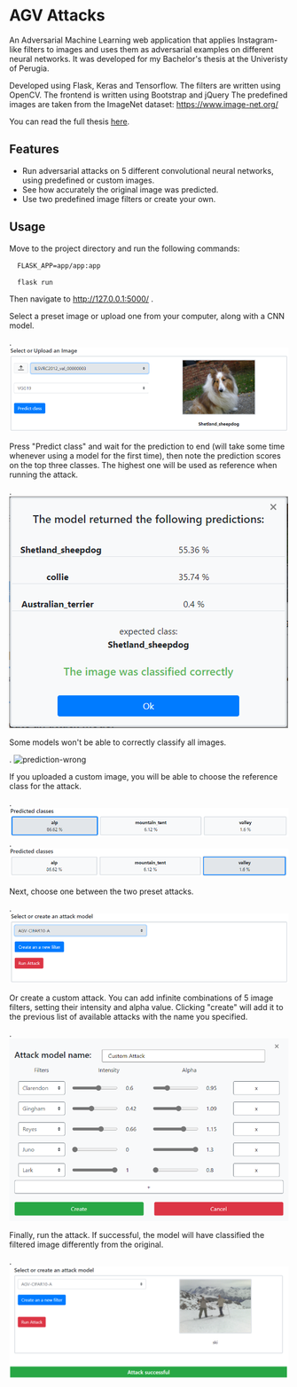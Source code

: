 # AGV Attacks
An Adversarial Machine Learning web application that applies Instagram-like filters to images and uses them as adversarial examples on different neural networks.
It was developed for my Bachelor's thesis at the Univeristy of Perugia.

Developed using Flask, Keras and Tensorflow.
The filters are written using OpenCV.
The frontend is written using Bootstrap and jQuery
The predefined images are taken from the ImageNet dataset: https://www.image-net.org/

You can read the full thesis [here](/thesis/AGV_thesis.pdf). 

## Features
* Run adversarial attacks on 5 different convolutional neural networks, using predefined or custom images.
* See how accurately the original image was predicted.
* Use two predefined image filters or create your own.

## Usage
Move to the project directory and run the following commands:
```
  FLASK_APP=app/app:app
```
```
  flask run
```
Then navigate to http://127.0.0.1:5000/ .

Select a preset image or upload one from your computer, along with a CNN model.  

.
![form 1](/thesis/images/form1-preset-image.PNG)  

Press "Predict class" and wait for the prediction to end (will take some time whenever using a model for the first time), then note the prediction scores on the top three classes. The highest one will be used as reference when running the attack.  

.
![prediction-correct](/thesis/images/predictions-correct.PNG)  

Some models won't be able to correctly classify all images.  

.
![prediction-wrong](/thesis/images/predictions-failed.PNG)  
 
If you uploaded a custom image, you will be able to choose the reference class for the attack.

.
![class-1](/thesis/images/ground-truth-1.PNG)
.
![class-2](/thesis/images/ground-truth-2.PNG)
 
Next, choose one between the two preset attacks.

.
![attacks](/thesis/images/form2-empty.PNG)

Or create a custom attack. You can add infinite combinations of 5 image filters, setting their intensity and alpha value. Clicking "create" will add it to the previous list of available attacks with the name you specified.

.
![custom-attack](/thesis/images/attack-editor.PNG)

Finally, run the attack. If successful, the model will have classified the filtered image differently from the original.

.
![attack-success](/thesis/images/form2-preset-attack.PNG)


